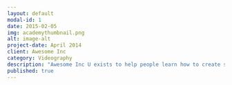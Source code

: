 ```yaml
---
layout: default
modal-id: 1
date: 2015-02-05
img: academythumbnail.png
alt: image-alt
project-date: April 2014
client: Awesome Inc
category: Videography
description: "Awesome Inc U exists to help people learn how to create software. Our classes are attended by students, independent entrepreneurs, and corporate teams. It’s never too early or too late to learn to code. You don’t need to be a genius to learn to code, you just need to be determined."
published: true
---
```


